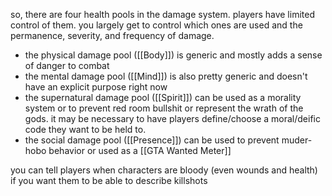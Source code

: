 so, there are four health pools in the damage system. players have limited control of them. you largely get to control which ones are used and the permanence, severity, and frequency of damage.
- the physical damage pool ([[Body]]) is generic and mostly adds a sense of danger to combat
- the mental damage pool ([[Mind]]) is also pretty generic and doesn't have an explicit purpose right now
- the supernatural damage pool ([[Spirit]]) can be used as a morality system or to prevent red room bullshit or represent the wrath of the gods. it may be necessary to have players define/choose a moral/deific code they want to be held to.
- the social damage pool ([[Presence]]) can be used to prevent muder-hobo behavior or used as a [[GTA Wanted Meter]]

you can tell players when characters are bloody (even wounds and health) if you want them to be able to describe killshots